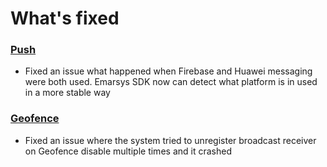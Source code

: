 # What's fixed
### [Push](https://github.com/emartech/android-emarsys-sdk/wiki#2-push)
* Fixed an issue what happened when Firebase and Huawei messaging were both used. Emarsys SDK now can detect what platform is in used in a more stable way
### [Geofence](https://github.com/emartech/android-emarsys-sdk/wiki#8-geofence)
* Fixed an issue where the system tried to unregister broadcast receiver on Geofence disable multiple times and it crashed